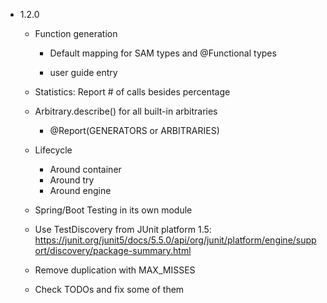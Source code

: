- 1.2.0

  - Function generation

    - Default mapping for SAM types and @Functional types

    - user guide entry
      
  - Statistics: Report # of calls besides percentage

  - Arbitrary.describe() for all built-in arbitraries
  
    - @Report(GENERATORS or ARBITRARIES)
    
    
  - Lifecycle
    - Around container
    - Around try
    - Around engine
  
  - Spring/Boot Testing in its own module
 
  - Use TestDiscovery from JUnit platform 1.5:
    https://junit.org/junit5/docs/5.5.0/api/org/junit/platform/engine/support/discovery/package-summary.html

  - Remove duplication with MAX_MISSES
  
  - Check TODOs and fix some of them
